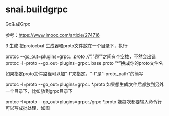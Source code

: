 # snai.buildgrpc
Go生成Grpc

参考：https://www.imooc.com/article/274716

3 生成
把protocbuf 生成器和proto文件放在一个目录下，执行

protoc --go_out=plugins=grpc:. *.proto   //"."和"*"之间有个空格，不然会出错
protoc -I=proto --go_out=plugins=grpc:. base.proto
“*”换成你的proto文件名

如果指定proto文件路径可以加“-I”来指定，“-I”是“–proto_path”的简写

protoc -I=proto --go_out=plugins=grpc:. *.proto
如果想生成文件后都放到另外一个目录下，比如放到grpc目录下

protoc -I=proto --go_out=plugins=grpc:./grpc *.proto
嫌每次都要输入命令行可以写成批处理，如图

